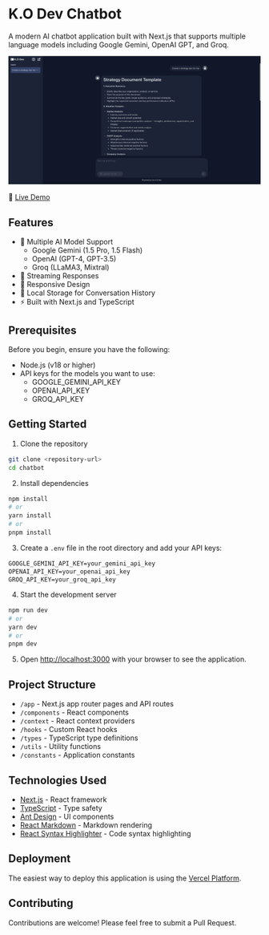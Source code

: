 # K.O Dev Chatbot

A modern AI chatbot application built with Next.js that supports multiple language models including Google Gemini, OpenAI GPT, and Groq.

![K.O Dev Chatbot Preview](public/preview.png)

🔗 [Live Demo](https://ko-dev-chatbot.vercel.app)

## Features

- 🤖 Multiple AI Model Support
  - Google Gemini (1.5 Pro, 1.5 Flash)
  - OpenAI (GPT-4, GPT-3.5)
  - Groq (LLaMA3, Mixtral)
- 💬 Streaming Responses
- 📱 Responsive Design
- 💾 Local Storage for Conversation History
- ⚡ Built with Next.js and TypeScript

## Prerequisites

Before you begin, ensure you have the following:

- Node.js (v18 or higher)
- API keys for the models you want to use:
  - GOOGLE_GEMINI_API_KEY
  - OPENAI_API_KEY
  - GROQ_API_KEY

## Getting Started

1. Clone the repository

```bash
git clone <repository-url>
cd chatbot
```

2. Install dependencies

```bash
npm install
# or
yarn install
# or
pnpm install
```

3. Create a `.env` file in the root directory and add your API keys:

```env
GOOGLE_GEMINI_API_KEY=your_gemini_api_key
OPENAI_API_KEY=your_openai_api_key
GROQ_API_KEY=your_groq_api_key
```

4. Start the development server

```bash
npm run dev
# or
yarn dev
# or
pnpm dev
```

5. Open [http://localhost:3000](http://localhost:3000) with your browser to see the application.

## Project Structure

- `/app` - Next.js app router pages and API routes
- `/components` - React components
- `/context` - React context providers
- `/hooks` - Custom React hooks
- `/types` - TypeScript type definitions
- `/utils` - Utility functions
- `/constants` - Application constants

## Technologies Used

- [Next.js](https://nextjs.org/) - React framework
- [TypeScript](https://www.typescriptlang.org/) - Type safety
- [Ant Design](https://ant.design/) - UI components
- [React Markdown](https://github.com/remarkjs/react-markdown) - Markdown rendering
- [React Syntax Highlighter](https://github.com/react-syntax-highlighter/react-syntax-highlighter) - Code syntax highlighting

## Deployment

The easiest way to deploy this application is using the [Vercel Platform](https://vercel.com/new).

## Contributing

Contributions are welcome! Please feel free to submit a Pull Request.
